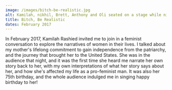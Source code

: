 ```yaml
---
image: /images/bitch-be-realistic.jpg
alt: Kamilah, nikhil, Brett, Anthony and Oli seated on a stage while nikhil speaks into a microphone. A large photo of Willow Smith standing in a dramatic pose is projected behind them.
title: Bitch, Be Realistic
dates: February 2017
---
```

In February 2017, Kamilah Rashied invited me to join in a feminist conversation to explore the narratives of women in their lives. I talked about my mother's lifelong commitment to gain independence from the patriarchy, and the journey that brought her to the United States. She was in the audience that night, and it was the first time she heard me narrate her own story back to her, with my own interpretations of what her story says about her, and how she's affected my life as a pro-feminist man. It was also her 75th birthday, and the whole audience indulged me in singing happy birthday to her!

